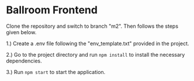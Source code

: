 # Ballroom Frontend

Clone the repository and switch to branch "m2". Then follows the steps given below.

1.) Create a .env file following the "env_template.txt" provided in the project.

2.) Go to the project directory and run `npm install` to install the necessary dependencies.

3.) Run `npm start` to start the application.
